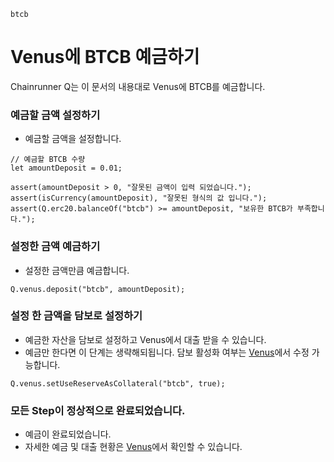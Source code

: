 ```meta-Currency
btcb
```

# Venus에 BTCB 예금하기

Chainrunner Q는 이 문서의 내용대로 Venus에 BTCB를 예금합니다.

### 예금할 금액 설정하기

- 예금할 금액을 설정합니다.

```input BTCB
// 예금할 BTCB 수량
let amountDeposit = 0.01;
```

```input-Verify
assert(amountDeposit > 0, "잘못된 금액이 입력 되었습니다.");
assert(isCurrency(amountDeposit), "잘못된 형식의 값 입니다.");
assert(Q.erc20.balanceOf("btcb") >= amountDeposit, "보유한 BTCB가 부족합니다.");
```

### 설정한 금액 예금하기

- 설정한 금액만큼 예금합니다.

```taster
Q.venus.deposit("btcb", amountDeposit);
```

### 설정 한 금액을 담보로 설정하기

- 예금한 자산을 담보로 설정하고 Venus에서 대출 받을 수 있습니다.
- 예금만 한다면 이 단계는 생략해되됩니다. 담보 활성화 여부는 [Venus](https://app.venus.io/dashboard)에서 수정 가능합니다.

```taster
Q.venus.setUseReserveAsCollateral("btcb", true);
```

### 모든 Step이 정상적으로 완료되었습니다.

- 예금이 완료되었습니다.
- 자세한 예금 및 대출 현황은 [Venus](https://app.venus.io/dashboard)에서 확인할 수 있습니다.
